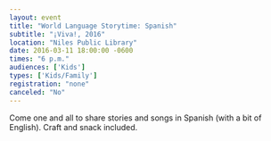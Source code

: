 ```yaml
---
layout: event
title: "World Language Storytime: Spanish"
subtitle: "¡Viva!, 2016"
location: "Niles Public Library"
date: 2016-03-11 18:00:00 -0600
times: "6 p.m."
audiences: ['Kids']
types: ['Kids/Family']
registration: "none"
canceled: "No"
---
```

Come one and all to share stories and songs in Spanish (with a bit of English). Craft and snack included.
